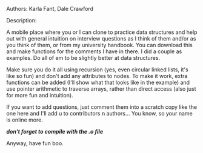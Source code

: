Authors: 
  Karla Fant, Dale Crawford
  
Description: 
  
  A mobile place where you or I can clone to practice data structures
  and help out with general intuition on interview questions as
  I think of them and/or as you think of them, or from my university 
  handbook. You can download this and make functions for the comments 
  I have in there. I did a couple as examples. Do all of em to be 
  slightly better at data structures. 
  
  Make sure you do it all using recursion (yes, even circular linked 
  lists, it's like so fun) and don't add any attributes to nodes. To make it 
  work, extra functions can be added (I'll show what that looks like in the 
  example) and use pointer arithmetic to traverse arrays, rather than direct 
  access (also just for more fun and intuition).
  
  If you want to add questions, just comment them into a scratch copy like the
  one here and I'll add u to contributors n authors... You know, so your name is 
  online more.
  
  ***don't forget to compile with the .o file***
  
  Anyway, have fun boo.
